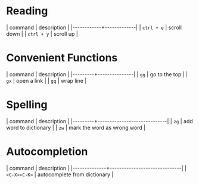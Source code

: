 
# Reading

| command    | description |
|------------+-------------|
| `ctrl + e` | scroll down |
| `ctrl + y` | scroll up   |

# Convenient Functions

| command | description   |
|---------+---------------|
| `gg`    | go to the top |
| `gx`    | open a link   |
| `gq`    | wrap line     |


# Spelling

| command | description                 |
|---------+-----------------------------|
| `zg`    | add word to dictionary      |
| `zw`    | mark the word as wrong word |

# Autocompletion

| command      | description                  |
|--------------+------------------------------|
| `<C-X><C-K>` | autocomplete from dictionary |



